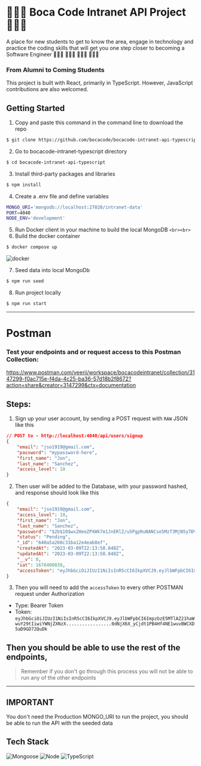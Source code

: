 # 🦸🏻‍♀️ Boca Code Intranet API Project 🦸🏽‍♂️

A place for new students to get to know the area, engage in technology and practice the coding skills that will get you one step closer to becoming a Software Engineer 👩🏼‍💻 🧑🏽‍💻 👩🏾‍💻 🧑🏻‍💻

### From Alumni to Coming Students

This project is built with React, primarily in TypeScript. However, JavaScript contributions are also welcomed.

## Getting Started

1. Copy and paste this command in the command line to download the repo

```bash
$ git clone https://github.com/bocacode/bocacode-intranet-api-typescript.git
```

2. Go to bocacode-intranet-typescript directory

```bash
$ cd bocacode-intranet-api-typescript
```

3. Install third-party packages and libraries

```bash
$ npm install
```

4. Create a .env file and define variables

```bash
MONGO_URI='mongodb://localhost:27020/intranet-data'
PORT=4040
NODE_ENV='development'
```

5. Run Docker client in your machine to build the local MongoDB
   `<br><br>`
6. Build the docker container

```bash
$ docker compose up
```

![docker](https://img.shields.io/badge/Docker-blue?style=for-the-badge&logo=Docker&logoColor=white)

7. Seed data into local MongoDb

```bash
$ npm run seed
```

8. Run project locally

```bash
$ npm run start
```

---

# Postman

### Test your endpoints and or request access to this Postman Collection:

https://www.postman.com/veerii/workspace/bocacodeintranet/collection/3147299-f0ac715e-f4da-4c25-ba36-57d18b2f8672?action=share&creator=3147299&ctx=documentation

## Steps:

1. Sign up your user account, by sending a POST request with `RAW` JSON like this

```JSON
// POST to - http://localhost:4040/api/users/signup 
{
    "email": "jso1919@gmail.com",
    "password": "mypassword-here",
    "first_name": "Jon",
    "last_name": "Sanchez",
    "access_level": 10
}
```

2. Then user will be added to the Database, with your password hashed, and response should look like this

```JSON
{
    "email": "jso1919@gmail.com",
    "access_level": 10,
    "first_name": "Jon",
    "last_name": "Sanchez",
    "password": "$2b$10$wx2HeoZPXWk7m1JnERlZ/u5PgpRuNANCse5Mzf3MjN5y7DVfrMKCO",
    "status": "Pending",
    "_id": "640a5a268c31ba12e4eab8ef",
    "createdAt": "2023-03-09T22:13:58.848Z",
    "updatedAt": "2023-03-09T22:13:58.848Z",
    "__v": 0,
    "iat": 1678400038,
    "accessToken": "eyJhbGciOiJIUzI1NiIsInR5cCI6IkpXVCJ9.eyJlbWFpbCI6ImpzbzE5MTlAZ21haWwuY29tIiwiYWNjZXNzX2xldmVsIjoxMCwiZmlyc3RfbmFtZSI6IkpvbmF0aGFuIiwibGFzdF9uYW1lIjoiU2FuY2hleiIsInBhc3N3b3.......................0dNjX6X_yCjdt1PB4Hf4NE1wuvBWCXD5aD9GD72QuDk"
}
```

3. Then you will need to add the `accessToken` to every other POSTMAN request under Authorization

- Type: Bearer Token
- Token: `eyJhbGciOiJIUzI1NiIsInR5cCI6IkpXVCJ9.eyJlbWFpbCI6ImpzbzE5MTlAZ21haWwuY29tIiwiYWNjZXNzX.................0dNjX6X_yCjdt1PB4Hf4NE1wuvBWCXD5aD9GD72QuDk`

## Then you should be able to use the rest of the endpoints,

> Remember if you don't go through this process you will not be able to run any of the other endpoints

---

## IMPORTANT

You don't need the Production MONGO_URI to run the project, you should be able to run the API with the seeded data

## Tech Stack

![Mongoose](https://img.shields.io/badge/Mongoose-61DAFB?logo=Mongoose&logoColor=black)
![Node](https://img.shields.io/badge/Node-61DAFB?logo=Node&logoColor=black)
![TypeScript](https://img.shields.io/badge/TypeScript-3178C6?logo=TypeScript&logoColor=white)
